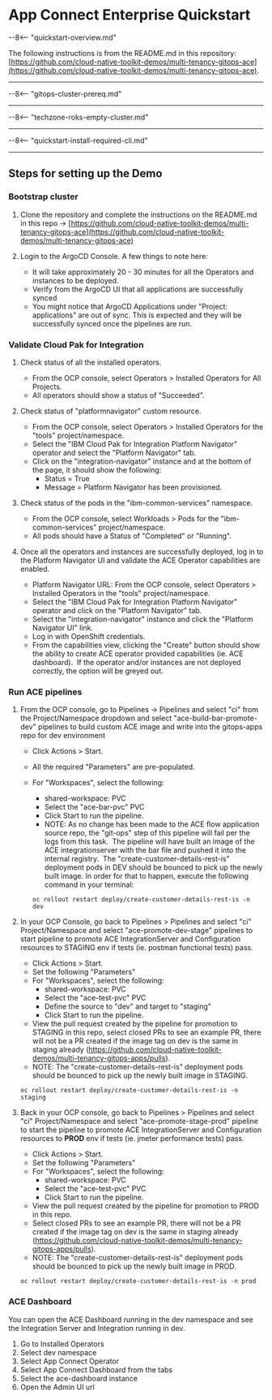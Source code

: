 # App Connect Enterprise Quickstart

<!--- cSpell:ignore qube cntk autoplay allowfullscreen Quickstart ArgoCD platformnavigator jmeter integrationserver -->

--8<-- "quickstart-overview.md"

The following instructions is from the README.md in this repository: [https://github.com/cloud-native-toolkit-demos/multi-tenancy-gitops-ace](https://github.com/cloud-native-toolkit-demos/multi-tenancy-gitops-ace).

---

--8<-- "gitops-cluster-prereq.md"

---

--8<-- "techzone-roks-empty-cluster.md"

---

--8<-- "quickstart-install-required-cli.md"

---

## Steps for setting up the Demo


### Bootstrap cluster

1. Clone the repository and complete the instructions on the README.md in this repo -> [https://github.com/cloud-native-toolkit-demos/multi-tenancy-gitops-ace](https://github.com/cloud-native-toolkit-demos/multi-tenancy-gitops-ace)

2. Login to the ArgoCD Console. A few things to note here:
    - It will take approximately 20 - 30 minutes for all the Operators and instances to be deployed.
    - Verify from the ArgoCD UI that all applications are successfully synced
    - You might notice that ArgoCD Applications under "Project: applications" are out of sync.  This is expected and they will be successfully synced once the pipelines are run.

### Validate Cloud Pak for Integration

1. Check status of all the installed operators.
     - From the OCP console, select Operators > Installed Operators for All Projects.  
     - All operators should show a status of "Succeeded".

2. Check status of "platformnavigator" custom resource.
     - From the OCP console, select Operators > Installed Operators for the "tools" project/namespace.
     - Select the "IBM Cloud Pak for Integration Platform Navigator" operator and select the "Platform Navigator" tab.
     - Click on the "integration-navigator" instance and at the bottom of the page, it should show the following: 
        - Status = True
        - Message = Platform Navigator has been provisioned.

3. Check status of the pods in the "ibm-common-services" namespace.  
     - From the OCP console, select Workloads > Pods for the "ibm-common-services" project/namespace. 
     - All pods should have a Status of "Completed" or "Running".

4. Once all the operators and instances are successfully deployed, log in to the Platform Navigator UI and validate the ACE Operator capabilities are enabled. 
     - Platform Navigator URL: From the OCP console, select Operators > Installed Operators in the "tools" project/namespace.  
     - Select the "IBM Cloud Pak for Integration Platform Navigator" operator and click on the "Platform Navigator" tab.
     - Select the "integration-navigator" instance and click the "Platform Navigator UI" link. 
     - Log in with OpenShift credentials.
     - From the capabilities view, clicking the "Create" button should show the ability to create ACE operator provided capabilities (ie. ACE dashboard).  If the operator and/or instances are not deployed correctly, the option will be greyed out.

### Run ACE pipelines
1. From the OCP console, go to Pipelines -> Pipelines and select "ci" from the Project/Namespace dropdown and select "ace-build-bar-promote-dev" pipelines to build custom ACE image and write into the gitops-apps repo for dev environment
     - Click Actions > Start. 
     - All the required "Parameters" are pre-populated. 
     - For "Workspaces", select the following: 
        - shared-workspace: PVC
        - Select the "ace-bar-pvc" PVC
        - Click Start to run the pipeline.
        - NOTE: As no change has been made to the ACE flow application source repo, the "git-ops" step of this pipeline will fail per the logs from this task.  The pipeline will have built an image of the ACE integrationserver with the bar file and pushed it into the internal registry.  The "create-customer-details-rest-is" deployment pods in DEV should be bounced to pick up the newly built image. In order for that to happen, execute the following command in your terminal:

        ```
        oc rollout restart deploy/create-customer-details-rest-is -n dev
        ```

2. In your OCP Console, go back to Pipelines > Pipelines and select "ci" Project/Namespace and select "ace-promote-dev-stage" pipelines to start pipeline to promote ACE IntegrationServer and Configuration resources to STAGING env if tests (ie. postman functional tests) pass.
     - Click Actions > Start. 
     - Set the following "Parameters" 
     - For "Workspaces", select the following: 
        - shared-workspace: PVC
        - Select the "ace-test-pvc" PVC
        - Define the source to "dev" and target to "staging"
        - Click Start to run the pipeline.
     - View the pull request created by the pipeline for promotion to STAGING in this repo, select closed PRs to see an example PR, there will not be a PR created if the image tag on dev is the same in staging already (https://github.com/cloud-native-toolkit-demos/multi-tenancy-gitops-apps/pulls).
     - NOTE: The "create-customer-details-rest-is" deployment pods should be bounced to pick up the newly built image in STAGING.

     ```
    oc rollout restart deploy/create-customer-details-rest-is -n staging
     ```


3. Back in your OCP console, go back to Pipelines > Pipelines and select "ci" Project/Namespace and select "ace-promote-stage-prod" pipeline to start the pipeline to promote ACE IntegrationServer and Configuration resources to **PROD** env if tests (ie. jmeter performance tests) pass.
     - Click Actions > Start. 
     - Set the following "Parameters" 
     - For "Workspaces", select the following: 
        - shared-workspace: PVC
        - Select the "ace-test-pvc" PVC
        - Click Start to run the pipeline.
     - View the pull request created by the pipeline for promotion to PROD in this repo.
     - Select closed PRs to see an example PR, there will not be a PR created if the image tag on dev is the same in staging already (https://github.com/cloud-native-toolkit-demos/multi-tenancy-gitops-apps/pulls).
     - NOTE: The "create-customer-details-rest-is" deployment pods should be bounced to pick up the newly built image in PROD.
     ```
    oc rollout restart deploy/create-customer-details-rest-is -n prod
     ```

### ACE Dashboard
You can open the ACE Dashboard running in the dev namespace and see the Integration Server and Integration running in dev.

1. Go to Installed Operators
2. Select dev namespace
3. Select App Connect Operator
4. Select App Connect Dashboard from the tabs
5. Select the ace-dashboard instance
6. Open the Admin UI url
